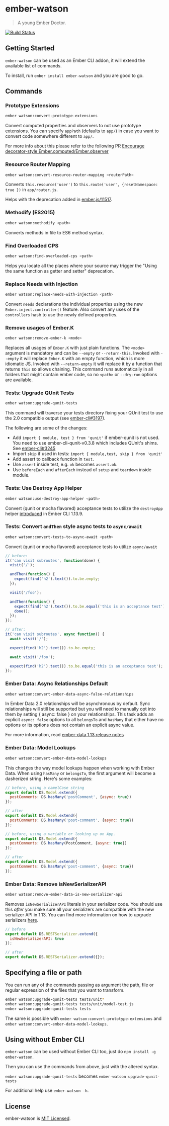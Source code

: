 # ember-watson
<!--{h1:.massive-header.-with-tagline}-->
> A young Ember Doctor.

[![Build Status](https://travis-ci.org/abuiles/ember-watson.svg?branch=master)](https://travis-ci.org/abuiles/ember-watson)


## Getting Started

`ember-watson` can be used as an Ember CLI addon, it will extend the
available list of commands.

To install, run `ember install ember-watson` and you are good
to go.


## Commands


### Prototype Extensions

```sh
ember watson:convert-prototype-extensions
```

Convert computed properties and observers to not use prototype
extensions. You can specify `appPath` (defaults to `app/`) in case you
want to convert code somewhere different to `app/`.

For more info about this please refer to the following PR [Encourage decorator-style Ember.computed/Ember.observer](https://github.com/emberjs/guides/pull/110)



### Resource Router Mapping

```sh
ember watson:convert-resource-router-mapping <routerPath>
```

Converts `this.resource('user')` to `this.route('user',
{resetNamespace: true })` in `app/router.js`.

Helps with the deprecation added in
[ember.js/11517](https://github.com/emberjs/ember.js/pull/11517).


### Methodify (ES2015)

```sh
ember watson:methodify <path>
```

Converts methods in file to ES6 method syntax.


### Find Overloaded CPS

```sh
ember watson:find-overloaded-cps <path>
```

Helps you locate all the places where your source may trigger the
"Using the same function as getter and setter" deprecation.


### Replace Needs with Injection

```sh
ember watson:replace-needs-with-injection <path>
```

Convert `needs` declarations the individual properties using
the new `Ember.inject.controller()` feature. Also convert any uses
of the `controllers` hash to use the newly defined properties.

### Remove usages of Ember.K

```sh
ember watson:remove-ember-k <mode>
```

Replaces all usages of `Ember.K` with just plain functions.
The `<mode>` argument is mandatory and can be `--empty` or `--return-this`.
Invoked with `--empty` it will replace `Ember.K` with an empty function, which is more idiomatic JS.
Invoked with `--return-empty` it will replace it by a function that returns `this` so allows chaining.
This command runs automatically in all folders that might contain ember code, so no `<path>` or `--dry-run`
options are available.

### Tests: Upgrade QUnit Tests

```sh
ember watson:upgrade-qunit-tests
```

This command will traverse your tests directory fixing your QUnit
test to use the 2.0 compatible output (see
[ember-cli#3197](https://github.com/ember-cli/ember-cli/pull/3197)).

The following are some of the changes:

  - Add `import { module, test } from 'qunit'` if ember-qunit is not
    used. You need to use ember-cli-qunit-v0.3.8 which includes
    QUnit's shims. See [ember-cli#3245](https://github.com/ember-cli/ember-cli/pull/3245)
  -  Import `skip` if used in tests: `import { module,test, skip } from 'qunit'`
  - Add assert to callback function in `test`.
  - Use `assert` inside test, e.g. `ok` becomes `assert.ok`.
  - Use `beforeEach` and `afterEach` instead of `setup` and `teardown`
    inside module.


### Tests: Use Destroy App Helper

```sh
ember watson:use-destroy-app-helper <path>
```

Convert (qunit or mocha flavored) acceptance tests to utilize the `destroyApp`
helper [introduced](https://github.com/ember-cli/ember-cli/pull/4772) in
Ember CLI 1.13.9.


### Tests: Convert `andThen` style async tests to `async/await`

```sh
ember watson:convert-tests-to-async-await <path>
```

Convert (qunit or mocha flavored) acceptance tests to utilize `async/await`

```js
// before:
it('can visit subroutes', function(done) {
  visit('/');

  andThen(function() {
    expect(find('h2').text()).to.be.empty;
  });

  visit('/foo');

  andThen(function() {
    expect(find('h2').text()).to.be.equal('this is an acceptance test');
    done();
  });
});

// after:
it('can visit subroutes', async function() {
  await visit('/');

  expect(find('h2').text()).to.be.empty;

  await visit('/foo');

  expect(find('h2').text()).to.be.equal('this is an acceptance test');
});
```

### Ember Data: Async Relationships Default

```sh
ember watson:convert-ember-data-async-false-relationships
```

In Ember Data 2.0 relationships will be asynchronous by default. Sync relationships will still be supported but you will need to manually opt into them by setting { async: false } on your relationships. This task adds an explicit `async: false` options to all `belongsTo` and `hasMany` that
either have no options or its options does not contain an explicit async value.

For more information, read [ember-data 1.13 release notes](http://emberjs.com/blog/2015/06/18/ember-data-1-13-released.html#toc_async-relationships)


###  Ember Data: Model Lookups

```sh
ember watson:convert-ember-data-model-lookups
```

This changes the way model lookups happen when working with Ember
Data. When using `hasMany` or `belongsTo`, the first argument will
become a dasherized string. Here's some examples:

```javascript
// before, using a camelCase string
export default DS.Model.extend({
  postComments: DS.hasMany('postComment', {async: true})
});

// after
export default DS.Model.extend({
  postComments: DS.hasMany('post-comment', {async: true})
});

// before, using a variable or looking up on App.
export default DS.Model.extend({
  postComments: DS.hasMany(PostComment, {async: true})
});

// after
export default DS.Model.extend({
  postComments: DS.hasMany('post-comment', {async: true})
});
```


### Ember Data: Remove isNewSerializerAPI

```sh
ember watson:remove-ember-data-is-new-serializer-api
```

Removes `isNewSerializerAPI` literals in your serializer code.
You should use this *after* you make sure all your serializers are
compatible with the new serializer API in 1.13. You can find more
information on how to upgrade serializers
[here](http://emberjs.com/blog/2015/06/18/ember-data-1-13-released.html#toc_transition-to-the-new-jsonserializer-and-restserializer-apis).

```javascript
// before
export default DS.RESTSerializer.extend({
  isNewSerializerAPI: true
});

// after
export default DS.RESTSerializer.extend({});
```


## Specifying a file or path

You can run any of the commands passing as argument the path, file or
regular expression of the files that you want to transform.

```sh
ember watson:upgrade-qunit-tests tests/unit*
ember watson:upgrade-qunit-tests tests/unit/model-test.js
ember watson:upgrade-qunit-tests tests
```

The same is possible with `ember watson:convert-prototype-extensions`
and `ember watson:convert-ember-data-model-lookups`.

## Using without Ember CLI

`ember-watson` can be used without Ember CLI too, just do `npm
install -g ember-watson`.

Then you can use the commands from above, just with the altered syntax.

`ember watson:upgrade-qunit-tests` becomes `ember-watson upgrade-qunit-tests`

For additional help use `ember-watson -h`.

## License

ember-watson is [MIT Licensed](https://github.com/abuiles/ember-watson/blob/master/LICENSE.md).
